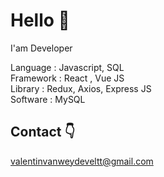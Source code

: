 # Hello :wave:    

I'am Developer

Language : Javascript, SQL  
Framework : React , Vue JS   
Library : Redux, Axios, Express JS  
Software : MySQL

## Contact  :point_down:

valentinvanweydeveltt@gmail.com
